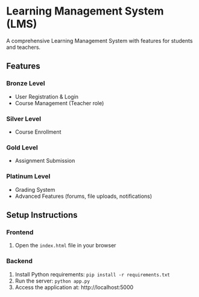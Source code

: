 # Learning Management System (LMS)

A comprehensive Learning Management System with features for students and teachers.

## Features

### Bronze Level
- User Registration & Login
- Course Management (Teacher role)

### Silver Level
- Course Enrollment

### Gold Level
- Assignment Submission

### Platinum Level
- Grading System
- Advanced Features (forums, file uploads, notifications)

## Setup Instructions

### Frontend
1. Open the `index.html` file in your browser

### Backend
1. Install Python requirements: `pip install -r requirements.txt`
2. Run the server: `python app.py`
3. Access the application at: http://localhost:5000
